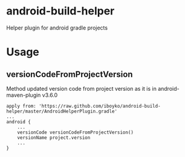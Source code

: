 android-build-helper
====================

Helper plugin for android gradle projects

Usage 
====================

versionCodeFromProjectVersion
----------------------------------------
Method updated version code from project version as it is in android-maven-plugin v3.6.0

    apply from: 'https://raw.github.com/iboyko/android-build-helper/master/AndroidHelperPlugin.gradle'
    ...
    android {
	    ...
    	versionCode versionCodeFromProjectVersion()
    	versionName project.version
    	...
    }
    